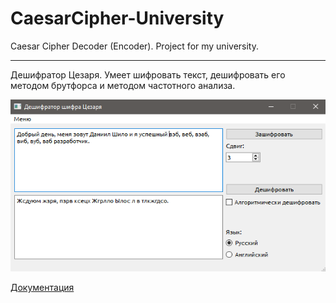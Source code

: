 # CaesarCipher-University

Caesar Cipher Decoder (Encoder). Project for my university.

---

Дешифратор Цезаря. Умеет шифровать текст, дешифровать его методом брутфорса и методом частотного анализа.

![screenshot](/docs/assets/screenshot.png)

[Документация](/docs/class_specification.md)